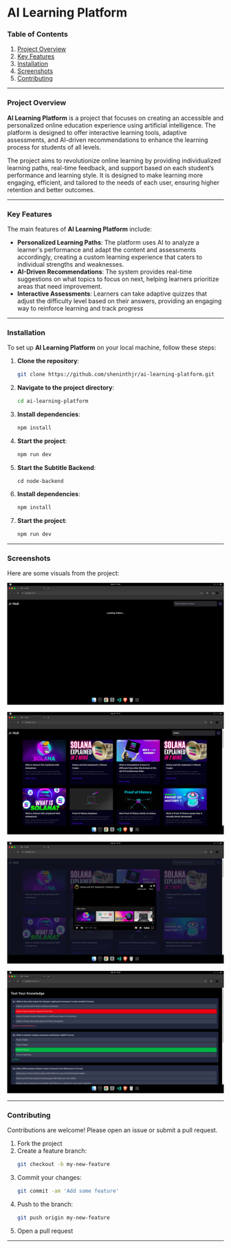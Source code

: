 # **AI Learning Platform**

### **Table of Contents**
1. [Project Overview](#project-overview)
2. [Key Features](#key-features)
3. [Installation](#installation)
4. [Screenshots](#screenshots)
5. [Contributing](#contributing)

---

### **Project Overview**

**AI Learning Platform** is a project that focuses on creating an accessible and personalized online education experience using artificial intelligence. The platform is designed to offer interactive learning tools, adaptive assessments, and AI-driven recommendations to enhance the learning process for students of all levels.

The project aims to revolutionize online learning by providing individualized learning paths, real-time feedback, and support based on each student’s performance and learning style. It is designed to make learning more engaging, efficient, and tailored to the needs of each user, ensuring higher retention and better outcomes.

---

### **Key Features**

The main features of **AI Learning Platform** include:

- **Personalized Learning Paths**: The platform uses AI to analyze a learner's performance and adapt the content and assessments accordingly, creating a custom learning experience that caters to individual strengths and weaknesses.
- **AI-Driven Recommendations**: The system provides real-time suggestions on what topics to focus on next, helping learners prioritize areas that need improvement.
- **Interactive Assessments**: Learners can take adaptive quizzes that adjust the difficulty level based on their answers, providing an engaging way to reinforce learning and track progress

---


### **Installation**

To set up **AI Learning Platform** on your local machine, follow these steps:

1. **Clone the repository**:
    ```bash
    git clone https://github.com/sheninthjr/ai-learning-platform.git
    ```
2. **Navigate to the project directory**:
    ```bash
    cd ai-learning-platform
    ```
3. **Install dependencies**:
    ```bash
    npm install
    ```
4. **Start the project**:
    ```bash
    npm run dev
    ```
5. **Start the Subtitle Backend**:
    ```
    cd node-backend
    ```
6. **Install dependencies**:
    ```bash
    npm install
    ```
7. **Start the project**:
    ```bash
    npm run dev
    ```
---

### **Screenshots**

Here are some visuals from the project:

![Screenshot 1](/app/images/1.png)  

![Screenshot 2](/app/images/2.png)  

![Screenshot 3](/app/images/3.png)  

![Screenshot 4](/app/images/test.png)  

---

### **Contributing**

Contributions are welcome! Please open an issue or submit a pull request.

1. Fork the project
2. Create a feature branch:
    ```bash
    git checkout -b my-new-feature
    ```
3. Commit your changes:
    ```bash
    git commit -am 'Add some feature'
    ```
4. Push to the branch:
    ```bash
    git push origin my-new-feature
    ```
5. Open a pull request

---
